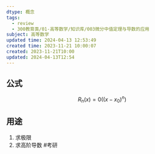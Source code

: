 ```yaml
---
dtype: 概念
tags:
  - review
  - 300教育类/01-高等数学/知识库/003微分中值定理与导数的应用
subject: 高等数学
updated time: 2024-04-13 12:53:49
created time: 2023-11-21 10:00:07
created: 2023-11-21T10:00
updated: 2024-04-13T12:54
---
```

## 公式
$$R_{n}(x)=0((x-x_{0})^n)$$
## 用途
1. 求极限
2. 求高阶导数 #考研 